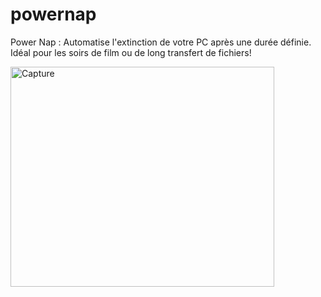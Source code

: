 # powernap
Power Nap : Automatise l'extinction de votre PC après une durée définie. Idéal pour les soirs de film ou de long transfert de fichiers!

<img width="422" height="352" alt="Capture" src="https://github.com/user-attachments/assets/4c437f8a-b862-4363-b6c7-e8ef0e2c6812" />
